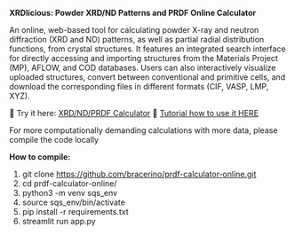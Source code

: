 **XRDlicious: Powder XRD/ND Patterns and PRDF Online Calculator**

An online, web-based tool for calculating powder X-ray and neutron diffraction (XRD and ND) patterns, as well as partial radial distribution functions, from crystal structures.
It features an integrated search interface for directly accessing and importing structures from the Materials Project (MP), AFLOW, and COD databases. Users can also interactively visualize uploaded structures, convert between conventional and primitive cells, and download the corresponding files in different formats (CIF, VASP, LMP, XYZ).

🔗 Try it here: [XRD/ND/PRDF Calculator](https://rdf-xrd-calculator.streamlit.app/)
🔗 [Tutorial how to use it HERE](https://implant.fs.cvut.cz/xrdlicious/)

For more computationally demanding calculations with more data, please compile the code locally

**How to compile:**
1) git clone https://github.com/bracerino/prdf-calculator-online.git
2) cd prdf-calculator-online/
3) python3 -m venv sqs_env
4) source sqs_env/bin/activate
5) pip install -r requirements.txt
6) streamlit run app.py
